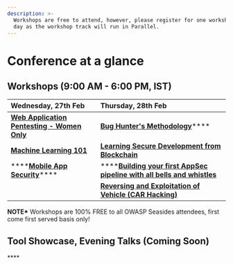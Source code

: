 ```yaml
---
description: >-
  Workshops are free to attend, however, please register for one workshop per
  day as the workshop track will run in Parallel.
---
```


# Conference at a glance

## **Workshops \(9:00 AM - 6:00 PM, IST\)** 

| **Wednesday, 27th Feb** |                             **Thursday, 28th Feb** |
| :--- | :--- |
| [**Web Application Pentesting - Women Only**](https://www.owaspseasides.com/events/penetration-testing-workshop) | [**Bug Hunter's Methodology**](https://www.owaspseasides.com/events/bug-hunters-methodology)\*\*\*\* |
| [**Machine Learning 101** ](https://www.owaspseasides.com/events/machine-learning-101-workshop)     | [**Learning Secure Development from Blockchain**](https://www.owaspseasides.com/events/learning-secure-development-from-blockchained) |
| \*\*\*\*[**Mobile App Security**](https://www.owaspseasides.com/events/mobile-appsecurity)\*\*\*\* | \*\*\*\*[**Building your first AppSec pipeline with all bells and whistles**](https://www.owaspseasides.com/events/building-your-first-appsec-pipeline-with-all-bells-and-whistles) |
|  | [**Reversing and Exploitation of Vehicle \(CAR Hacking\)**](https://www.owaspseasides.com/events/car-hacking-village) |

**NOTE\***  Workshops are 100% FREE to all OWASP Seasides attendees, first come first served basis only!

## **Tool Showcase, Evening Talks \(Coming Soon\)**

\*\*\*\*

